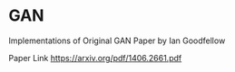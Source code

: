 # GAN
Implementations of Original GAN Paper by Ian Goodfellow

Paper Link https://arxiv.org/pdf/1406.2661.pdf 
